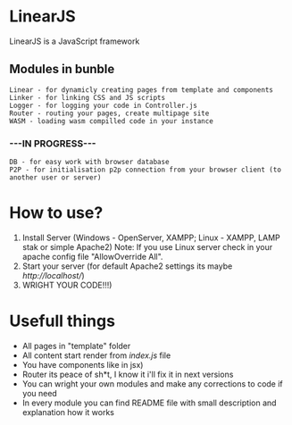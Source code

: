# LinearJS
LinearJS is a JavaScript framework

## Modules in bunble
    Linear - for dynamicly creating pages from template and components
    Linker - for linking CSS and JS scripts
    Logger - for logging your code in Controller.js
    Router - routing your pages, create multipage site
    WASM - loading wasm compilled code in your instance

### ---IN PROGRESS---
    DB - for easy work with browser database
    P2P - for initialisation p2p connection from your browser client (to another user or server)

# How to use?
1. Install Server (Windows - OpenServer, XAMPP; Linux - XAMPP, LAMP stak or simple Apache2)
Note: If you use Linux server check in your apache config file "AllowOverride All".
2. Start your server (for default Apache2 settings its maybe _http://localhost/_)
3. WRIGHT YOUR CODE!!!)

# Usefull things
- All pages in "template" folder
- All content start render from _index.js_ file
- You have components like in jsx)
- Router its peace of sh*t, I know it i'll fix it in next versions
- You can wright your own modules and make any corrections to code if you need
- In every module you can find README file with small description and explanation how it works
